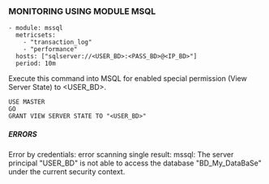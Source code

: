 ### MONITORING USING MODULE MSQL

```
- module: mssql
  metricsets:
    - "transaction_log"
    - "performance"
  hosts: ["sqlserver://<USER_BD>:<PASS_BD>@<IP_BD>"]
  period: 10m
```

Execute this command into MSQL for enabled special permission (View Server State) to <USER_BD>.

```
USE MASTER
GO
GRANT VIEW SERVER STATE TO "<USER_BD>"
```
##### ERRORS 
Error by credentials: error scanning single result: mssql: The server principal "USER_BD" is not able to access the database "BD_My_DataBaSe" under the current security context.
